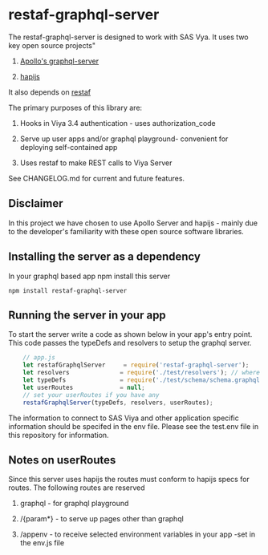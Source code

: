 # restaf-graphql-server

The restaf-graphql-server is designed to work with SAS Vya. It uses two key open source projects"

1. [Apollo's graphql-server](https://www.apollographql.com/docs/apollo-server/)

2. [hapijs](https://hapijs.com)

It also depends on [restaf](https://github.com/sassoftware/restaf)

The primary purposes of this library are:

1. Hooks in Viya 3.4 authentication - uses authorization_code

2. Serve up user apps and/or graphql playground- convenient for deploying self-contained app

3. Uses restaf to make REST calls to Viya Server

See CHANGELOG.md for current and future features.

## Disclaimer

In this project we have chosen to use Apollo Server and hapijs - mainly due to the developer's familiarity with these open source software libraries.  

## Installing the server as a dependency

In your graphql based app npm install this server

```script
npm install restaf-graphql-server

```

## Running the server in your app

To start the server write a code as shown below in your app's entry point. This code passes the typeDefs and resolvers to setup the graphql server.

```javascript
    // app.js
    let restafGraphqlServer     = require('restaf-graphql-server');
    let resolvers              = require('./test/resolvers'); // where your resolvers are 
    let typeDefs               = require('./test/schema/schema.graphql'); // where your typeDefs are
    let userRoutes             = null; 
    // set your userRoutes if you have any 
    restafGraphqlServer(typeDefs, resolvers, userRoutes);


```

The information to connect to SAS Viya and other application specific information should be specifed in the env file. Please see the test.env file in this repository for information.

## Notes on userRoutes

Since this server uses hapijs the routes must conform to hapijs specs for routes.
The following routes are reserved

1. graphql - for graphql playground

2. /{param*} - to serve up pages other than graphql

3. /appenv - to receive selected environment variables in your app -set in the env.js file
